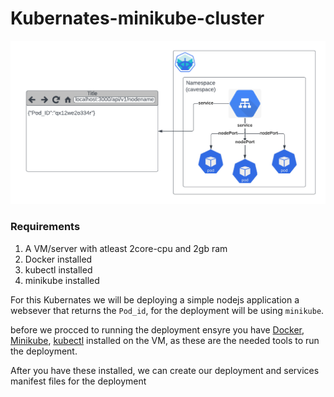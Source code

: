 <!-- @format -->

# Kubernates-minikube-cluster

![alt](minikube.png)

### Requirements

1. A VM/server with atleast 2core-cpu and 2gb ram
2. Docker installed
3. kubectl installed
4. minikube installed

For this Kubernates we will be deploying a simple nodejs application a websever that returns the `Pod_id`, for the deployment will be using `minikube`.

before we procced to running the deployment ensyre you have [Docker](https://), [Minikube](https://), [kubectl](https://) installed on the VM, as these are the needed tools to run the deployment.

After you have these installed, we can create our deployment and services manifest files for the deployment
